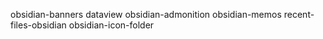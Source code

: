 obsidian-banners
dataview
obsidian-admonition
obsidian-memos
recent-files-obsidian
obsidian-icon-folder
